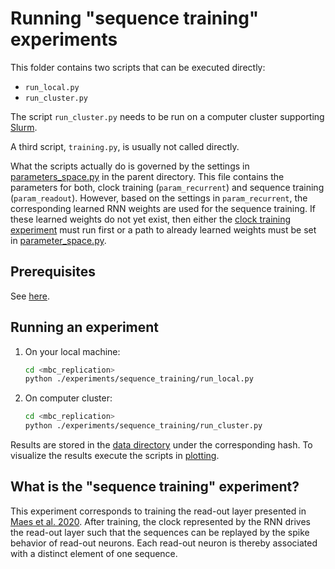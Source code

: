 # Running "sequence training" experiments

This folder contains two scripts that can be executed directly:

* `run_local.py`
* `run_cluster.py`

The script `run_cluster.py` needs to be run on a computer cluster supporting [Slurm](https://slurm.schedmd.com/overview.html). 

A third script, `training.py`, is usually not called directly.

What the scripts actually do is governed by the settings in [parameters_space.py](../parameters_space.py) in the parent directory. This file contains the parameters for both, clock training (`param_recurrent`) and sequence training (`param_readout`). However, based on the settings in `param_recurrent`, the corresponding learned RNN weights are used for the sequence training. If these learned weights do not yet exist, then either the [clock training experiment](../clock_training/) must run first or a path to already learned weights must be set in [parameter_space.py](../parameters_space.py).

## Prerequisites

See [here](../../README.md).

## Running an experiment

1. On your local machine:
   ```bash
   cd <mbc_replication>
   python ./experiments/sequence_training/run_local.py
   ```
2. On computer cluster:
   ```bash 
   cd <mbc_replication>
   python ./experiments/sequence_training/run_cluster.py
   ```

Results are stored in the [data directory](../data/) under the corresponding hash.
To visualize the results execute the scripts in [plotting](../mbc_network/plotting/).

## What is the "sequence training" experiment?

This experiment corresponds to training the read-out layer presented in [Maes et al. 2020](https://journals.plos.org/ploscompbiol/article?id=10.1371/journal.pcbi.1007606). After training, the clock represented by the RNN drives the read-out layer such that the sequences can be replayed by the spike behavior of read-out neurons. Each read-out neuron is thereby associated with a distinct element of one sequence.
